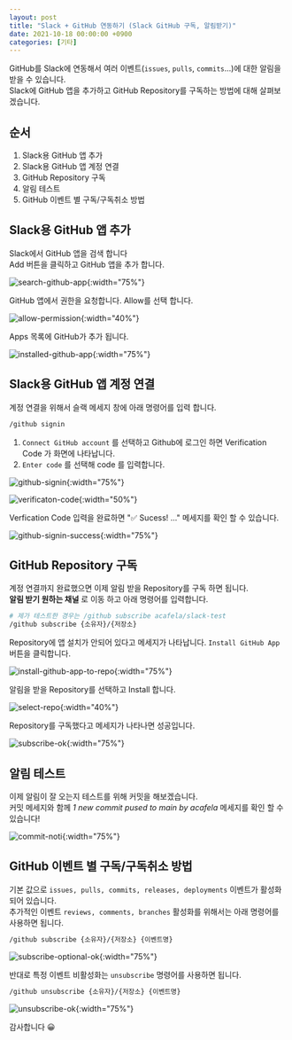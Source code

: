 ```yaml
---
layout: post
title: "Slack + GitHub 연동하기 (Slack GitHub 구독, 알림받기)"
date: 2021-10-18 00:00:00 +0900
categories: [기타]
---
```


GitHub를 Slack에 연동해서 여러 이벤트(`issues`, `pulls`, `commits`...)에 대한 알림을 받을 수 있습니다.  
Slack에 GitHub 앱을 추가하고 GitHub Repository를 구독하는 방법에 대해 살펴보겠습니다.

## 순서

1. Slack용 GitHub 앱 추가
2. Slack용 GitHub 앱 계정 연결
3. GitHub Repository 구독
4. 알림 테스트
5. GitHub 이벤트 별 구독/구독취소 방법

## Slack용 GitHub 앱 추가

Slack에서 GitHub 앱을 검색 합니다  
Add 버튼을 클릭하고 GitHub 앱을 추가 합니다.

![search-github-app](/assets/capture/slack-subscribe-github/search-github-app.png){:width="75%"}

GitHub 앱에서 권한을 요청합니다. Allow를 선택 합니다.

![allow-permission](/assets/capture/slack-subscribe-github/allow-permission.png){:width="40%"}

Apps 목록에 GitHub가 추가 됩니다.

![installed-github-app](/assets/capture/slack-subscribe-github/installed-github-app.png){:width="75%"}


## Slack용 GitHub 앱 계정 연결

계정 연결을 위해서 슬랙 메세지 창에 아래 명령어를 입력 합니다.

```bash
/github signin
```

1. `Connect GitHub account` 를 선택하고 Github에 로그인 하면 Verification Code 가 화면에 나타납니다.
2. `Enter code` 를 선택해 code 를 입력합니다.

![github-signin](/assets/capture/slack-subscribe-github/github-signin.png){:width="75%"}

![verificaton-code](/assets/capture/slack-subscribe-github/verification-code.png){:width="50%"}

Verfication Code 입력을 완료하면 "✅ Sucess! ..." 메세지를 확인 할 수 있습니다.

![github-signin-success](/assets/capture/slack-subscribe-github/github-signin-success.png){:width="75%"}

## GitHub Repository 구독

계정 연결까지 완료했으면 이제 알림 받을 Repository를 구독 하면 됩니다.  
__알림 받기 원하는 채널__ 로 이동 하고 아래 명령어를 입력합니다.

```bash
# 제가 테스트한 경우는 /github subscribe acafela/slack-test
/github subscribe {소유자}/{저장소}
```

Repository에 앱 설치가 안되어 있다고 메세지가 나타납니다. `Install GitHub App` 버튼을 클릭합니다.  

![install-github-app-to-repo](/assets/capture/slack-subscribe-github/install-github-app-to-repo.png){:width="75%"}

알림을 받을 Repository를 선택하고 Install 합니다.

![select-repo](/assets/capture/slack-subscribe-github/select-repo.png){:width="40%"}

Repository를 구독했다고 메세지가 나타나면 성공입니다.

![subscribe-ok](/assets/capture/slack-subscribe-github/subscribe-ok.png){:width="75%"}

## 알림 테스트

이제 알림이 잘 오는지 테스트를 위해 커밋을 해보겠습니다.  
커밋 메세지와 함께 _1 new commit pused to main by acafela_ 메세지를 확인 할 수 있습니다!

![commit-noti](/assets/capture/slack-subscribe-github/commit-noti.png){:width="75%"}

## GitHub 이벤트 별 구독/구독취소 방법

기본 값으로 `issues, pulls, commits, releases, deployments` 이벤트가 활성화 되어 있습니다.  
추가적인 이벤트 `reviews, comments, branches` 활성화를 위해서는 아래 명령어를 사용하면 됩니다.

```bash
/github subscribe {소유자}/{저장소} {이벤트명}
```

![subscribe-optional-ok](/assets/capture/slack-subscribe-github/subscribe-optional-ok.png){:width="75%"}

반대로 특정 이벤트 비활성화는 `unsubscribe` 명령어를 사용하면 됩니다.

```bash
/github unsubscribe {소유자}/{저장소} {이벤트명}
```

![unsubscribe-ok](/assets/capture/slack-subscribe-github/unsubscribe-ok.png){:width="75%"}

감사합니다 😀